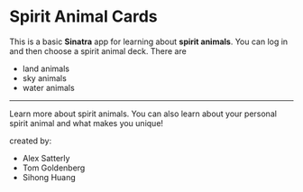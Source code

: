 # Spirit Animal Cards

This is a basic **Sinatra** app for learning about __spirit animals__. You can log in and then choose a spirit animal deck. There are 
  * land animals 
  * sky animals 
  * water animals

*** 

Learn more about spirit animals. You can also learn about your personal spirit animal and what makes you unique! 

created by: 
  - Alex Satterly
  - Tom Goldenberg
  - Sihong Huang

